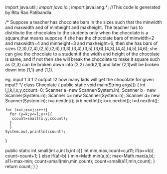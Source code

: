 import java.util.*;
import java.io.*;
import java.lang.*;
//This code is generated by Ritu Rao Patibandla

/* Suppose a teacher has chocolate bars in the sizes such that the minwidth and maxwidth and of minheight and maxheight. 
The teacher has to distribute the chocolates to the students only when the chocolate is a square,that means
 suppose if she has the chocolate bars of minwidth=2 and maxwidth=4 and minheight=3 and maxheight=6, 
 then she has bars of sizes (2,3),(2,4),(2,5),(2,6),(3,3),(3,4),(3,5),(3,6),(4,3),(4,4),(4,5),(4,6);
   she can give the chocolate to a student if the width and height of the chocolate is same, 
   and if not then she will break the chocolate to make it square such as (2,3) can be broken down into (2,2) and(2,1) 
   and later (2,1)will be broken down into (1,1) and (1,1).

eg.
input
1
3
1
2
output 
12
how many kids will get the chocolate for given input?   */
class Chocolate {
 public static void main(String args[])
  {
    int i,j,k,l,x,y,ccount=0;
    Scanner a=new Scanner(System.in);
    Scanner b= new Scanner(System.in);
    Scanner c= new Scanner(System.in);
    Scanner d= new Scanner(System.in);
    i=a.nextInt();
    j=b.nextInt();
    k=c.nextInt();
    l=d.nextInt();

    for (x=i;x<=j;x++){
      for (y=k;y<=l;y++){
       ccount=small(x,y,ccount); 
      }
      }
    System.out.println(ccount);
  }

  public static int small(int a,int b,int c){
 int min,max,count=c,a11;
if(a==b){
count=count+1;
}
else if(a!=b) {
  min=Math.min(a,b);
  max=Math.max(a,b);
a11=max-min;
  count=small(min,min,count);
  count=small(a11,min,count);
  }
 return count;
}
}
